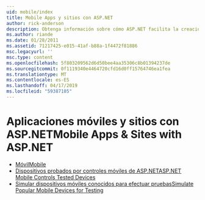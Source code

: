 ```yaml
---
uid: mobile/index
title: Mobile Apps y sitios con ASP.NET
author: rick-anderson
description: Obtenga información sobre cómo ASP.NET facilita la creación de aplicaciones Web móviles
ms.author: riande
ms.date: 01/28/2011
ms.assetid: 71217425-e015-41af-b88a-1f4472f81886
msc.legacyurl: ''
msc.type: content
ms.openlocfilehash: 5f803209562d6d50bee4aa35306c8b01394237de
ms.sourcegitcommit: 0f1119340e4464720cfd16d0ff15764746ea1fea
ms.translationtype: MT
ms.contentlocale: es-ES
ms.lasthandoff: 04/17/2019
ms.locfileid: "59387105"
---
```

# <a name="mobile-apps--sites-with-aspnet"></a><span data-ttu-id="22f7e-103">Aplicaciones móviles y sitios con ASP.NET</span><span class="sxs-lookup"><span data-stu-id="22f7e-103">Mobile Apps & Sites with ASP.NET</span></span>

- [<span data-ttu-id="22f7e-104">Móvil</span><span class="sxs-lookup"><span data-stu-id="22f7e-104">Mobile</span></span>](overview.md)
- [<span data-ttu-id="22f7e-105">Dispositivos probados por controles móviles de ASP.NET</span><span class="sxs-lookup"><span data-stu-id="22f7e-105">ASP.NET Mobile Controls Tested Devices</span></span>](tested-devices.md)
- [<span data-ttu-id="22f7e-106">Simular dispositivos móviles conocidos para efectuar pruebas</span><span class="sxs-lookup"><span data-stu-id="22f7e-106">Simulate Popular Mobile Devices for Testing</span></span>](device-simulators.md)
